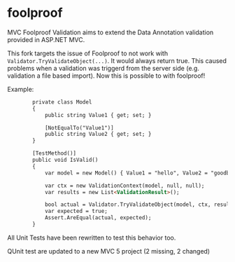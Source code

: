 foolproof
=========

MVC Foolproof Validation aims to extend the Data Annotation validation provided in ASP.NET MVC.


This fork targets the issue of Foolproof to not work with ```Validator.TryValidateObject(...)```. It would always return true. This caused problems when a validation was triggerd from the server side (e.g. validation a file based import). Now this is possible to with foolproof!

Example:
```html
        private class Model
        {
            public string Value1 { get; set; }

            [NotEqualTo("Value1")]
            public string Value2 { get; set; }
        }

        [TestMethod()]
        public void IsValid()
        {
            var model = new Model() { Value1 = "hello", Value2 = "goodbye" };

            var ctx = new ValidationContext(model, null, null);
            var results = new List<ValidationResult>();

            bool actual = Validator.TryValidateObject(model, ctx, results, true);
            var expected = true;
            Assert.AreEqual(actual, expected);
        }
```

All Unit Tests have been rewritten to test this behavior too.

QUnit test are updated to a new MVC 5 project (2 missing, 2 changed)